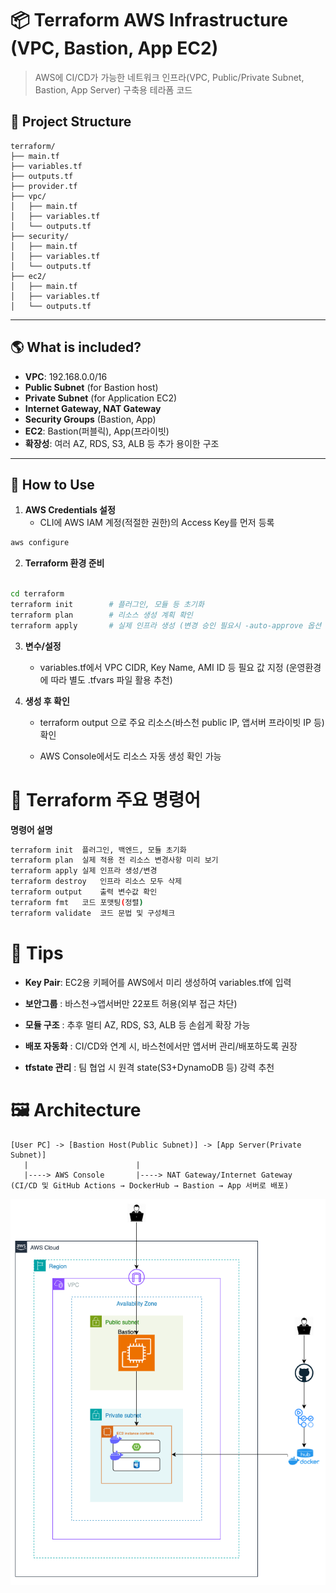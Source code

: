 # 📦 Terraform AWS Infrastructure (VPC, Bastion, App EC2)
> AWS에 CI/CD가 가능한 네트워크 인프라(VPC, Public/Private Subnet, Bastion, App Server) 구축용 테라폼 코드

## 📁 Project Structure
```pgsql
terraform/
├── main.tf
├── variables.tf
├── outputs.tf
├── provider.tf
├── vpc/
│   ├── main.tf
│   ├── variables.tf
│   └── outputs.tf
├── security/
│   ├── main.tf
│   ├── variables.tf
│   └── outputs.tf
├── ec2/
│   ├── main.tf
│   ├── variables.tf
│   └── outputs.tf
```
---

## 🌎 What is included?
- **VPC**: 192.168.0.0/16
- **Public Subnet** (for Bastion host)
- **Private Subnet** (for Application EC2)
- **Internet Gateway, NAT Gateway**
- **Security Groups** (Bastion, App)
- **EC2**: Bastion(퍼블릭), App(프라이빗)
- **확장성**: 여러 AZ, RDS, S3, ALB 등 추가 용이한 구조

---

## 🚀 How to Use
1. **AWS Credentials 설정**
   - CLI에 AWS IAM 계정(적절한 권한)의 Access Key를 먼저 등록

```bash
aws configure
```

2. **Terraform 환경 준비**
```bash

cd terraform
terraform init        # 플러그인, 모듈 등 초기화
terraform plan        # 리소스 생성 계획 확인
terraform apply       # 실제 인프라 생성 (변경 승인 필요시 -auto-approve 옵션 추가)
```

3. **변수/설정**
   - variables.tf에서 VPC CIDR, Key Name, AMI ID 등 필요 값 지정
     (운영환경에 따라 별도 .tfvars 파일 활용 추천)

4. **생성 후 확인**
   - terraform output 으로 주요 리소스(바스천 public IP, 앱서버 프라이빗 IP 등) 확인

   - AWS Console에서도 리소스 자동 생성 확인 가능

# 📝 Terraform 주요 명령어
**명령어	설명**
```bash
terraform init	플러그인, 백엔드, 모듈 초기화
terraform plan	실제 적용 전 리소스 변경사항 미리 보기
terraform apply	실제 인프라 생성/변경
terraform destroy	인프라 리소스 모두 삭제
terraform output	출력 변수값 확인
terraform fmt	코드 포맷팅(정렬)
terraform validate	코드 문법 및 구성체크
```

# 📌 Tips
- **Key Pair**: EC2용 키페어를 AWS에서 미리 생성하여 variables.tf에 입력

- **보안그룹** : 바스천→앱서버만 22포트 허용(외부 접근 차단)

- **모듈 구조** : 추후 멀티 AZ, RDS, S3, ALB 등 손쉽게 확장 가능

- **배포 자동화** : CI/CD와 연계 시, 바스천에서만 앱서버 관리/배포하도록 권장

- **tfstate 관리** : 팀 협업 시 원격 state(S3+DynamoDB 등) 강력 추천

# 🖼️ Architecture
```pgsql
[User PC] -> [Bastion Host(Public Subnet)] -> [App Server(Private Subnet)]
   |                        |
   |----> AWS Console       |----> NAT Gateway/Internet Gateway
(CI/CD 및 GitHub Actions → DockerHub → Bastion → App 서버로 배포)
```
![AWS Architecture](architecture.png)


